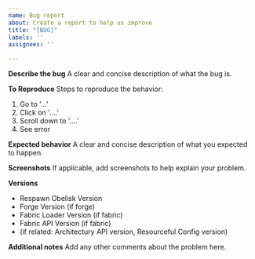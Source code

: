 ```yaml
---
name: Bug report
about: Create a report to help us improve
title: "[BUG]"
labels: ''
assignees: ''

---
```


**Describe the bug**
A clear and concise description of what the bug is.

**To Reproduce**
Steps to reproduce the behavior:
1. Go to '...'
2. Click on '....'
3. Scroll down to '....'
4. See error

**Expected behavior**
A clear and concise description of what you expected to happen.

**Screenshots**
If applicable, add screenshots to help explain your problem.

**Versions**
 - Respawn Obelisk Version
 - Forge Version (if forge)
 - Fabric Loader Version (if fabric)
 - Fabric API Version (if fabric)
 - (if related: Architectury API version, Resourceful Config version)

**Additional notes**
Add any other comments about the problem here.
